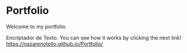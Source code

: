 # Portfolio
Welcome to my portfolio.

Encriptador de Texto.
You can see how it works by clicking the next link!
https://nazarenotello.github.io/Portfolio/
